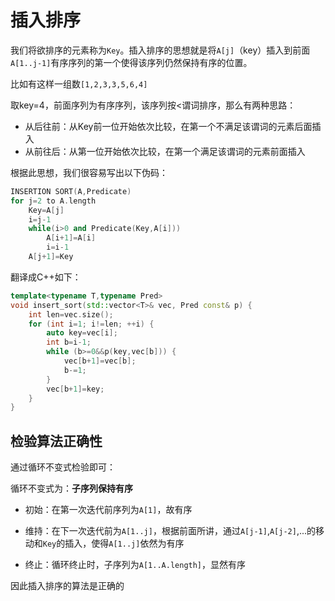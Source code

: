 # 插入排序

我们将欲排序的元素称为`Key`。插入排序的思想就是将`A[j]`（key）插入到前面`A[1..j-1]`有序序列的第一个使得该序列仍然保持有序的位置。

比如有这样一组数`[1,2,3,3,5,6,4]`

取key=4，前面序列为有序序列，该序列按<谓词排序，那么有两种思路：

* 从后往前：从Key前一位开始依次比较，在第一个不满足该谓词的元素后面插入
* 从前往后：从第一位开始依次比较，在第一个满足该谓词的元素前面插入

根据此思想，我们很容易写出以下伪码：

```cpp
INSERTION SORT(A,Predicate)
for j=2 to A.length
	Key=A[j]
    i=j-1
    while(i>0 and Predicate(Key,A[i]))
        A[i+1]=A[i]
		i=i-1
	A[j+1]=Key 
```

翻译成C++如下：

```cpp
template<typename T,typename Pred>
void insert_sort(std::vector<T>& vec, Pred const& p) {
	int len=vec.size();
	for (int i=1; i!=len; ++i) {
		auto key=vec[i];
		int b=i-1;
		while (b>=0&&p(key,vec[b])) {
			vec[b+1]=vec[b];
			b-=1;
		}
		vec[b+1]=key;
	}
}    
```

## 检验算法正确性

通过循环不变式检验即可：

循环不变式为：**子序列保持有序**

* 初始：在第一次迭代前序列为`A[1]`，故有序

* 维持：在下一次迭代前为`A[1..j]`，根据前面所讲，通过`A[j-1]`,`A[j-2]`,...的移动和`Key`的插入，使得`A[1..j]`依然为有序

* 终止：循环终止时，子序列为`A[1..A.length]`，显然有序

因此插入排序的算法是正确的